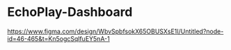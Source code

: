 # EchoPlay-Dashboard 
https://www.figma.com/design/WbvSpbfsokX65OBUSXsE1I/Untitled?node-id=46-465&t=Kn5ogcSqlfuEY5nA-1

